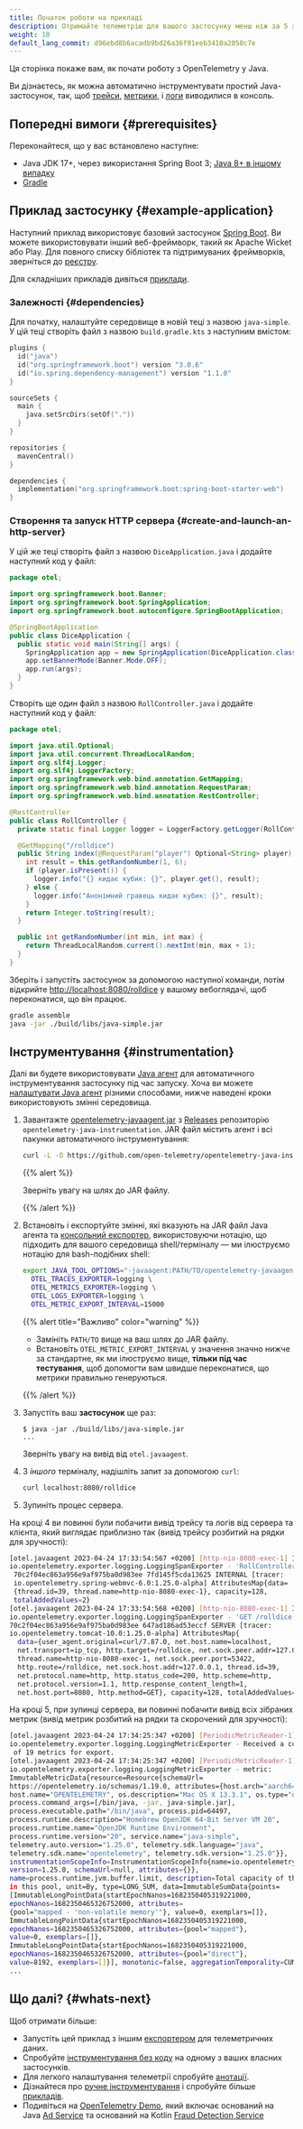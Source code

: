 ```yaml
---
title: Початок роботи на прикладі
description: Отримайте телеметрію для вашого застосунку менш ніж за 5 хвилин!
weight: 10
default_lang_commit: d96ebd8b6acadb9bd26a36f91eeb3410a2050c7e
---
```


<!-- markdownlint-disable blanks-around-fences -->
<?code-excerpt path-base="examples/java/getting-started"?>

Ця сторінка покаже вам, як почати роботу з OpenTelemetry у Java.

Ви дізнаєтесь, як можна автоматично інструментувати простий Java-застосунок, так, щоб [трейси][], [метрики][], і [логи][] виводилися в консоль.

## Попередні вимоги {#prerequisites}

Переконайтеся, що у вас встановлено наступне:

- Java JDK 17+, через використання Spring Boot 3; [Java 8+ в іншому випадку][java-vers]
- [Gradle](https://gradle.org/)

## Приклад застосунку {#example-application}

Наступний приклад використовує базовий застосунок [Spring Boot]. Ви можете використовувати
інший веб-фреймворк, такий як Apache Wicket або Play. Для повного списку бібліотек та підтримуваних фреймворків, зверніться до [реєстру](/ecosystem/registry/?component=instrumentation&language=java).

Для складніших прикладів дивіться [приклади](../examples/).

### Залежності {#dependencies}

Для початку, налаштуйте середовище в новій теці з назвою `java-simple`. У цій теці створіть файл з назвою `build.gradle.kts` з наступним вмістом:

```kotlin
plugins {
  id("java")
  id("org.springframework.boot") version "3.0.6"
  id("io.spring.dependency-management") version "1.1.0"
}

sourceSets {
  main {
    java.setSrcDirs(setOf("."))
  }
}

repositories {
  mavenCentral()
}

dependencies {
  implementation("org.springframework.boot:spring-boot-starter-web")
}
```

### Створення та запуск HTTP сервера {#create-and-launch-an-http-server}

У цій же теці створіть файл з назвою `DiceApplication.java` і додайте наступний код у файл:

<!-- prettier-ignore-start -->
<?code-excerpt "src/main/java/otel/DiceApplication.java"?>
```java
package otel;

import org.springframework.boot.Banner;
import org.springframework.boot.SpringApplication;
import org.springframework.boot.autoconfigure.SpringBootApplication;

@SpringBootApplication
public class DiceApplication {
  public static void main(String[] args) {
    SpringApplication app = new SpringApplication(DiceApplication.class);
    app.setBannerMode(Banner.Mode.OFF);
    app.run(args);
  }
}
```
<!-- prettier-ignore-end -->

Створіть ще один файл з назвою `RollController.java` і додайте наступний код у файл:

<!-- prettier-ignore-start -->
<?code-excerpt "src/main/java/otel/RollController.java"?>
```java
package otel;

import java.util.Optional;
import java.util.concurrent.ThreadLocalRandom;
import org.slf4j.Logger;
import org.slf4j.LoggerFactory;
import org.springframework.web.bind.annotation.GetMapping;
import org.springframework.web.bind.annotation.RequestParam;
import org.springframework.web.bind.annotation.RestController;

@RestController
public class RollController {
  private static final Logger logger = LoggerFactory.getLogger(RollController.class);

  @GetMapping("/rolldice")
  public String index(@RequestParam("player") Optional<String> player) {
    int result = this.getRandomNumber(1, 6);
    if (player.isPresent()) {
      logger.info("{} кидає кубик: {}", player.get(), result);
    } else {
      logger.info("Анонімний гравець кидає кубик: {}", result);
    }
    return Integer.toString(result);
  }

  public int getRandomNumber(int min, int max) {
    return ThreadLocalRandom.current().nextInt(min, max + 1);
  }
}
```
<!-- prettier-ignore-end -->

Зберіть і запустіть застосунок за допомогою наступної команди, потім відкрийте <http://localhost:8080/rolldice> у вашому вебоглядачі, щоб переконатися, що він працює.

```sh
gradle assemble
java -jar ./build/libs/java-simple.jar
```

## Інструментування {#instrumentation}

Далі ви будете використовувати [Java агент](/docs/zero-code/java/agent/) для автоматичного інструментування застосунку під час запуску. Хоча ви можете [налаштувати Java агент][] різними способами, нижче наведені кроки використовують змінні середовища.

1. Завантажте [opentelemetry-javaagent.jar][] з [Releases][] репозиторію `opentelemetry-java-instrumentation`. JAR файл містить агент і всі пакунки автоматичного інструментування:

   ```sh
   curl -L -O https://github.com/open-telemetry/opentelemetry-java-instrumentation/releases/latest/download/opentelemetry-javaagent.jar
   ```

   {{% alert %}}

   <i class="fas fa-edit"></i> Зверніть увагу на шлях до JAR файлу.

   {{% /alert %}}

2. Встановіть і експортуйте змінні, які вказують на JAR файл Java агента та [консольний експортер][], використовуючи нотацію, що підходить для вашого середовища shell/терміналу &mdash; ми ілюструємо нотацію для bash-подібних shell:

   ```sh
   export JAVA_TOOL_OPTIONS="-javaagent:PATH/TO/opentelemetry-javaagent.jar" \
     OTEL_TRACES_EXPORTER=logging \
     OTEL_METRICS_EXPORTER=logging \
     OTEL_LOGS_EXPORTER=logging \
     OTEL_METRIC_EXPORT_INTERVAL=15000
   ```

   {{% alert title="Важливо" color="warning" %}}
   - Замініть `PATH/TO` вище на ваш шлях до JAR файлу.
   - Встановіть `OTEL_METRIC_EXPORT_INTERVAL` у значення значно нижче за стандартне, як ми ілюструємо вище, **тільки під час тестування**, щоб допомогти вам швидше переконатися, що метрики правильно генеруються.

   {{% /alert %}}

3. Запустіть ваш **застосунок** ще раз:

   ```console
   $ java -jar ./build/libs/java-simple.jar
   ...
   ```

   Зверніть увагу на вивід від `otel.javaagent`.

4. З _іншого_ терміналу, надішліть запит за допомогою `curl`:

   ```sh
   curl localhost:8080/rolldice
   ```

5. Зупиніть процес сервера.

На кроці 4 ви повинні були побачити вивід трейсу та логів від сервера та клієнта, який виглядає приблизно так (вивід трейсу розбитий на рядки для зручності):

```sh
[otel.javaagent 2023-04-24 17:33:54:567 +0200] [http-nio-8080-exec-1] INFO
io.opentelemetry.exporter.logging.LoggingSpanExporter - 'RollController.index' :
 70c2f04ec863a956e9af975ba0d983ee 7fd145f5cda13625 INTERNAL [tracer:
 io.opentelemetry.spring-webmvc-6.0:1.25.0-alpha] AttributesMap{data=
 {thread.id=39, thread.name=http-nio-8080-exec-1}, capacity=128,
 totalAddedValues=2}
[otel.javaagent 2023-04-24 17:33:54:568 +0200] [http-nio-8080-exec-1] INFO
io.opentelemetry.exporter.logging.LoggingSpanExporter - 'GET /rolldice' :
70c2f04ec863a956e9af975ba0d983ee 647ad186ad53eccf SERVER [tracer:
io.opentelemetry.tomcat-10.0:1.25.0-alpha] AttributesMap{
  data={user_agent.original=curl/7.87.0, net.host.name=localhost,
  net.transport=ip_tcp, http.target=/rolldice, net.sock.peer.addr=127.0.0.1,
  thread.name=http-nio-8080-exec-1, net.sock.peer.port=53422,
  http.route=/rolldice, net.sock.host.addr=127.0.0.1, thread.id=39,
  net.protocol.name=http, http.status_code=200, http.scheme=http,
  net.protocol.version=1.1, http.response_content_length=1,
  net.host.port=8080, http.method=GET}, capacity=128, totalAddedValues=17}
```

На кроці 5, при зупинці сервера, ви повинні побачити вивід всіх зібраних метрик (вивід метрик розбитий на рядки та скорочений для зручності):

```sh
[otel.javaagent 2023-04-24 17:34:25:347 +0200] [PeriodicMetricReader-1] INFO
io.opentelemetry.exporter.logging.LoggingMetricExporter - Received a collection
 of 19 metrics for export.
[otel.javaagent 2023-04-24 17:34:25:347 +0200] [PeriodicMetricReader-1] INFO
io.opentelemetry.exporter.logging.LoggingMetricExporter - metric:
ImmutableMetricData{resource=Resource{schemaUrl=
https://opentelemetry.io/schemas/1.19.0, attributes={host.arch="aarch64",
host.name="OPENTELEMETRY", os.description="Mac OS X 13.3.1", os.type="darwin",
process.command_args=[/bin/java, -jar, java-simple.jar],
process.executable.path="/bin/java", process.pid=64497,
process.runtime.description="Homebrew OpenJDK 64-Bit Server VM 20",
process.runtime.name="OpenJDK Runtime Environment",
process.runtime.version="20", service.name="java-simple",
telemetry.auto.version="1.25.0", telemetry.sdk.language="java",
telemetry.sdk.name="opentelemetry", telemetry.sdk.version="1.25.0"}},
instrumentationScopeInfo=InstrumentationScopeInfo{name=io.opentelemetry.runtime-metrics,
version=1.25.0, schemaUrl=null, attributes={}},
name=process.runtime.jvm.buffer.limit, description=Total capacity of the buffers
in this pool, unit=By, type=LONG_SUM, data=ImmutableSumData{points=
[ImmutableLongPointData{startEpochNanos=1682350405319221000,
epochNanos=1682350465326752000, attributes=
{pool="mapped - 'non-volatile memory'"}, value=0, exemplars=[]},
ImmutableLongPointData{startEpochNanos=1682350405319221000,
epochNanos=1682350465326752000, attributes={pool="mapped"},
value=0, exemplars=[]},
ImmutableLongPointData{startEpochNanos=1682350405319221000,
epochNanos=1682350465326752000, attributes={pool="direct"},
value=8192, exemplars=[]}], monotonic=false, aggregationTemporality=CUMULATIVE}}
...
```

## Що далі? {#whats-next}

Щоб отримати більше:

- Запустіть цей приклад з іншим [експортером][експортер] для телеметричних даних.
- Спробуйте [інструментування без коду](/docs/zero-code/java/agent/) на одному з ваших власних застосунків.
- Для легкого налаштування телеметрії спробуйте [анотації][].
- Дізнайтеся про [ручне інструментування][] і спробуйте більше [прикладів](../examples/).
- Подивіться на [OpenTelemetry Demo](/docs/demo/), який включає оснований на Java [Ad Service](/docs/demo/services/ad/) та оснований на Kotlin [Fraud Detection Service](/docs/demo/services/fraud-detection/)

[трейси]: /docs/concepts/signals/traces/
[метрики]: /docs/concepts/signals/metrics/
[логи]: /docs/concepts/signals/logs/
[анотації]: /docs/zero-code/java/agent/annotations/
[налаштувати Java агент]: /docs/zero-code/java/agent/configuration/
[консольний експортер]: /docs/languages/java/configuration/#properties-exporters
[експортер]: /docs/languages/java/configuration/#properties-exporters
[java-vers]: https://github.com/open-telemetry/opentelemetry-java/blob/main/VERSIONING.md#language-version-compatibility
[ручне інструментування]: ../instrumentation
[opentelemetry-javaagent.jar]: https://github.com/open-telemetry/opentelemetry-java-instrumentation/releases/latest/download/opentelemetry-javaagent.jar
[releases]: https://github.com/open-telemetry/opentelemetry-java-instrumentation/releases
[Spring Boot]: https://spring.io/guides/gs/spring-boot/
